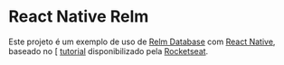 
# React Native Relm

Este projeto é um exemplo de uso de [Relm Database](https://realm.io/products/realm-database) com [React Native](https://facebook.github.io/react-native/), baseado no [
[tutorial](https://www.youtube.com/watch?v=y5Hv7pMA1uo) disponibilizado pela [Rocketseat](https://rocketseat.com.br/).
